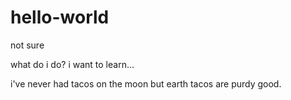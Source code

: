 # hello-world
not sure 

what do i do? i want to learn...

i've never had tacos on the moon but earth tacos are purdy good.
